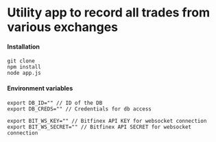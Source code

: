 Utility app to record all trades from various exchanges
================

#### Installation
```
git clone
npm install
node app.js
```

#### Environment variables
```
export DB_ID="" // ID of the DB
export DB_CREDS="" // Credentials for db access

export BIT_WS_KEY="" // Bitfinex API KEY for websocket connection
export BIT_WS_SECRET="" // Bitfinex API SECRET for websocket connection
```
